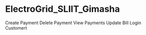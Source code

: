 # ElectroGrid_SLIIT_Gimasha
Create Payment
Delete Payment
View Payments 
Update Bill
Login Customert
 
